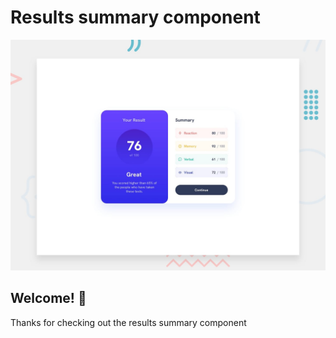 # Results summary component

![Design preview for the Results summary component coding challenge](./design/desktop-preview.jpg)

## Welcome! 👋

Thanks for checking out the results summary component
